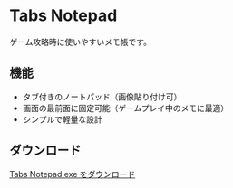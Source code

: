 # Tabs Notepad
ゲーム攻略時に使いやすいメモ帳です。
## 機能
- タブ付きのノートパッド（画像貼り付け可）
- 画面の最前面に固定可能（ゲームプレイ中のメモに最適）
- シンプルで軽量な設計

## ダウンロード
[Tabs Notepad.exe をダウンロード](https://github.com/OTU5/Tabs-Notepad/raw/main/Tabs%20Notepad.exe)
